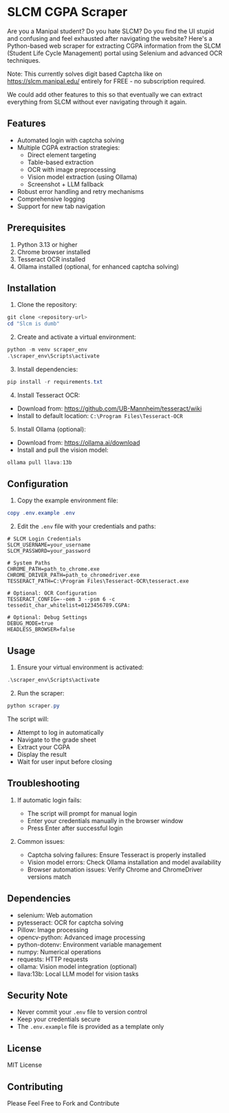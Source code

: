 # SLCM CGPA Scraper
Are you a Manipal student? Do you hate SLCM? Do you find the UI stupid and confusing and feel exhausted after navigating the website? Here's a Python-based web scraper for extracting CGPA information from the SLCM (Student Life Cycle Management) portal using Selenium and advanced OCR techniques.

Note: This currently solves digit based Captcha like on https://slcm.manipal.edu/ entirely for FREE - no subscription required.

We could add other features to this so that eventually we can extract everything from SLCM without ever navigating through it again.

## Features

- Automated login with captcha solving
- Multiple CGPA extraction strategies:
  - Direct element targeting
  - Table-based extraction
  - OCR with image preprocessing
  - Vision model extraction (using Ollama)
  - Screenshot + LLM fallback
- Robust error handling and retry mechanisms
- Comprehensive logging
- Support for new tab navigation

## Prerequisites

1. Python 3.13 or higher
2. Chrome browser installed
3. Tesseract OCR installed
4. Ollama installed (optional, for enhanced captcha solving)

## Installation

1. Clone the repository:
```powershell
git clone <repository-url>
cd "Slcm is dumb"
```

2. Create and activate a virtual environment:
```powershell
python -m venv scraper_env
.\scraper_env\Scripts\activate
```

3. Install dependencies:
```powershell
pip install -r requirements.txt
```

4. Install Tesseract OCR:
- Download from: https://github.com/UB-Mannheim/tesseract/wiki
- Install to default location: `C:\Program Files\Tesseract-OCR`

5. Install Ollama (optional):
- Download from: https://ollama.ai/download
- Install and pull the vision model:
```powershell
ollama pull llava:13b
```

## Configuration

1. Copy the example environment file:
```powershell
copy .env.example .env
```

2. Edit the `.env` file with your credentials and paths:
```env
# SLCM Login Credentials
SLCM_USERNAME=your_username
SLCM_PASSWORD=your_password

# System Paths
CHROME_PATH=path_to_chrome.exe
CHROME_DRIVER_PATH=path_to_chromedriver.exe
TESSERACT_PATH=C:\Program Files\Tesseract-OCR\tesseract.exe

# Optional: OCR Configuration
TESSERACT_CONFIG=--oem 3 --psm 6 -c tessedit_char_whitelist=0123456789.CGPA:

# Optional: Debug Settings
DEBUG_MODE=true
HEADLESS_BROWSER=false
```

## Usage

1. Ensure your virtual environment is activated:
```powershell
.\scraper_env\Scripts\activate
```

2. Run the scraper:
```powershell
python scraper.py
```

The script will:
- Attempt to log in automatically
- Navigate to the grade sheet
- Extract your CGPA
- Display the result
- Wait for user input before closing

## Troubleshooting

1. If automatic login fails:
   - The script will prompt for manual login
   - Enter your credentials manually in the browser window
   - Press Enter after successful login

2. Common issues:
   - Captcha solving failures: Ensure Tesseract is properly installed
   - Vision model errors: Check Ollama installation and model availability
   - Browser automation issues: Verify Chrome and ChromeDriver versions match

## Dependencies

- selenium: Web automation
- pytesseract: OCR for captcha solving
- Pillow: Image processing
- opencv-python: Advanced image processing
- python-dotenv: Environment variable management
- numpy: Numerical operations
- requests: HTTP requests
- ollama: Vision model integration (optional)
- llava:13b: Local LLM model for vision tasks

## Security Note

- Never commit your `.env` file to version control
- Keep your credentials secure
- The `.env.example` file is provided as a template only

## License

MIT License
## Contributing

Please Feel Free to Fork and Contribute
